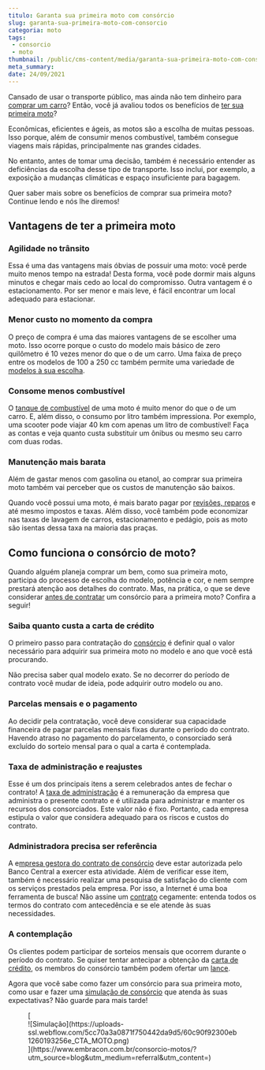 ```yaml
---
titulo: Garanta sua primeira moto com consórcio
slug: garanta-sua-primeira-moto-com-consorcio
categoria: moto
tags:
 - consorcio
 - moto
thumbnail: /public/cms-content/media/garanta-sua-primeira-moto-com-consorcio.jpg
meta_summary: 
date: 24/09/2021
---
```

Cansado de usar o transporte público, mas ainda não tem dinheiro para [comprar um carro](https://www.embracon.com.br/blog/carro-ou-moto-qual-e-melhor-para-voce)? Então, você já avaliou todos os benefícios de [ter sua primeira moto](https://www.embracon.com.br/blog/5-vantagens-consorcio-de-moto)?

Econômicas, eficientes e ágeis, as motos são a escolha de muitas pessoas. Isso porque, além de consumir menos combustível, também consegue viagens mais rápidas, principalmente nas grandes cidades.

No entanto, antes de tomar uma decisão, também é necessário entender as deficiências da escolha desse tipo de transporte. Isso inclui, por exemplo, a exposição a mudanças climáticas e espaço insuficiente para bagagem.

Quer saber mais sobre os benefícios de comprar sua primeira moto? Continue lendo e nós lhe diremos!

Vantagens de ter a primeira moto 
---------------------------------

### Agilidade no trânsito 

Essa é uma das vantagens mais óbvias de possuir uma moto: você perde muito menos tempo na estrada! Desta forma, você pode dormir mais alguns minutos e chegar mais cedo ao local do compromisso. Outra vantagem é o estacionamento. Por ser menor e mais leve, é fácil encontrar um local adequado para estacionar.

### Menor custo no momento da compra 

O preço de compra é uma das maiores vantagens de se escolher uma moto. Isso ocorre porque o custo do modelo mais básico de zero quilômetro é 10 vezes menor do que o de um carro. Uma faixa de preço entre os modelos de 100 a 250 cc também permite uma variedade de [modelos à sua escolha](https://www.embracon.com.br/blog/motos-confira-os-modelos-mais-novos-do-mercado).

### Consome menos combustível 

O [tanque de combustível](https://www.embracon.com.br/blog/como-economizar-em-tempos-de-gasolina-tao-cara) de uma moto é muito menor do que o de um carro. E, além disso, o consumo por litro também impressiona. Por exemplo, uma scooter pode viajar 40 km com apenas um litro de combustível! Faça as contas e veja quanto custa substituir um ônibus ou mesmo seu carro com duas rodas.

### Manutenção mais barata 

Além de gastar menos com gasolina ou etanol, ao comprar sua primeira moto também vai perceber que os custos de manutenção são baixos.

Quando você possui uma moto, é mais barato pagar por [revisões, reparos](https://www.embracon.com.br/blog/saiba-qual-a-importancia-de-realizar-as-revisoes-regulares-do-carro) e até mesmo impostos e taxas. Além disso, você também pode economizar nas taxas de lavagem de carros, estacionamento e pedágio, pois as moto são isentas dessa taxa na maioria das praças.

Como funciona o consórcio de moto? 
-----------------------------------

Quando alguém planeja comprar um bem, como sua primeira moto, participa do processo de escolha do modelo, potência e cor, e nem sempre prestará atenção aos detalhes do contrato. Mas, na prática, o que se deve considerar [antes de contratar](https://www.embracon.com.br/blog/por-que-e-como-contratar-um-consorcio-da-embracon) um consórcio para a primeira moto? Confira a seguir!

### Saiba quanto custa a carta de crédito 

O primeiro passo para contratação do [consórcio](https://www.embracon.com.br/conhecaoconsorcio/o-que-e-consorcio) é definir qual o valor necessário para adquirir sua primeira moto no modelo e ano que você está procurando.

Não precisa saber qual modelo exato. Se no decorrer do período de contrato você mudar de ideia, pode adquirir outro modelo ou ano.

### Parcelas mensais e o pagamento 

Ao decidir pela contratação, você deve considerar sua capacidade financeira de pagar parcelas mensais fixas durante o período do contrato. Havendo atraso no pagamento do parcelamento, o consorciado será excluído do sorteio mensal para o qual a carta é contemplada.

### Taxa de administração e reajustes 

Esse é um dos principais itens a serem celebrados antes de fechar o contrato! A [taxa de administração](https://www.embracon.com.br/conhecaoconsorcio/o-que-e-taxa-de-administracao) é a remuneração da empresa que administra o presente contrato e é utilizada para administrar e manter os recursos dos consorciados. Este valor não é fixo. Portanto, cada empresa estipula o valor que considera adequado para os riscos e custos do contrato.

### Administradora precisa ser referência 

A e[mpresa gestora do contrato de consórcio](https://www.embracon.com.br/blog/como-escolher-uma-administradora-de-consorcio) deve estar autorizada pelo Banco Central a exercer esta atividade. Além de verificar esse item, também é necessário realizar uma pesquisa de satisfação do cliente com os serviços prestados pela empresa. Por isso, a Internet é uma boa ferramenta de busca! Não assine um [contrato](https://www.embracon.com.br/blog/o-que-e-necessario-avaliar-no-contrato-de-consorcio) cegamente: entenda todos os termos do contrato com antecedência e se ele atende às suas necessidades.

### A contemplação 

Os clientes podem participar de sorteios mensais que ocorrem durante o período do contrato. Se quiser tentar antecipar a obtenção da [carta de crédito](https://www.embracon.com.br/conhecaoconsorcio/o-que-e-carta-de-credito), os membros do consórcio também podem ofertar um [lance](https://www.embracon.com.br/conhecaoconsorcio/o-que-e-o-lance).

Agora que você sabe como fazer um consórcio para sua primeira moto, como usar e fazer uma [simulação de consórcio](https://www.embracon.com.br/consorcio) que atenda às suas expectativas? Não guarde para mais tarde!

<figure class="w-richtext-figure-type-image w-richtext-align-center">[<div>![Simulação](https://uploads-ssl.webflow.com/5cc70a3a0871f750442da9d5/60c90f92300eb1260193256e_CTA_MOTO.png)</div>](https://www.embracon.com.br/consorcio-motos/?utm_source=blog&utm_medium=referral&utm_content=)</figure>
